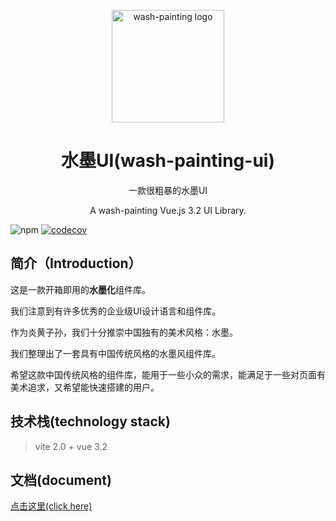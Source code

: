 <p align="center">
  <a href="https://wash-painting.com" target="_blank" rel="noopener noreferrer">
    <img width="180" src="https://raw.githubusercontent.com/higuaifan/wash-painting-ui/master/src/assets/logo.png" 
        alt="wash-painting logo">
  </a>
</p>
<h1 align="center">水墨UI(wash-painting-ui)</h1>

<p align="center">一款很粗暴的水墨UI</p>

<p align="center">A wash-painting Vue.js 3.2 UI Library.</p>

![npm](https://img.shields.io/npm/v/@higuaifan/wash-painting-ui?color=%23c50315&style=flat-square)
[![codecov](https://codecov.io/gh/janghood/wash-painting-ui/branch/master/graph/badge.svg?token=JYTSFCTMZD)](https://codecov.io/gh/janghood/wash-painting-ui)

## 简介（Introduction）

这是一款开箱即用的**水墨化**组件库。

我们注意到有许多优秀的企业级UI设计语言和组件库。

作为炎黄子孙，我们十分推崇中国独有的美术风格：水墨。

我们整理出了一套具有中国传统风格的水墨风组件库。

希望这款中国传统风格的组件库，能用于一些小众的需求，能满足于一些对页面有美术追求，又希望能快速搭建的用户。

## 技术栈(technology stack)

> vite 2.0 + vue 3.2

## 文档(document)

[点击这里(click here)](https://wash-painting.com)

